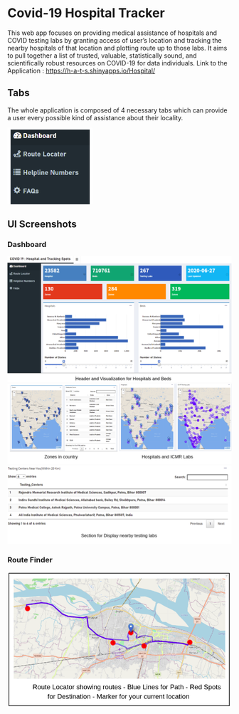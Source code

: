 # Covid-19 Hospital Tracker
This web app focuses on providing medical assistance of hospitals and COVID testing labs by granting access of user’s location and tracking the nearby hospitals of that location and plotting route up to those labs. It aims to pull together a list of trusted, valuable, statistically sound, and scientifically robust resources on COVID-19 for data individuals. Link to the Application : https://h-a-t-s.shinyapps.io/Hospital/

## Tabs
The whole application is composed of 4 necessary tabs which can provide a user every possible kind of assistance about their locality.

![](Tabs.png)

## UI Screenshots

### Dashboard
![](UI1.png)
![](UI2.png)
![](UI3.png)

### Route Finder
![](Routes.png)
